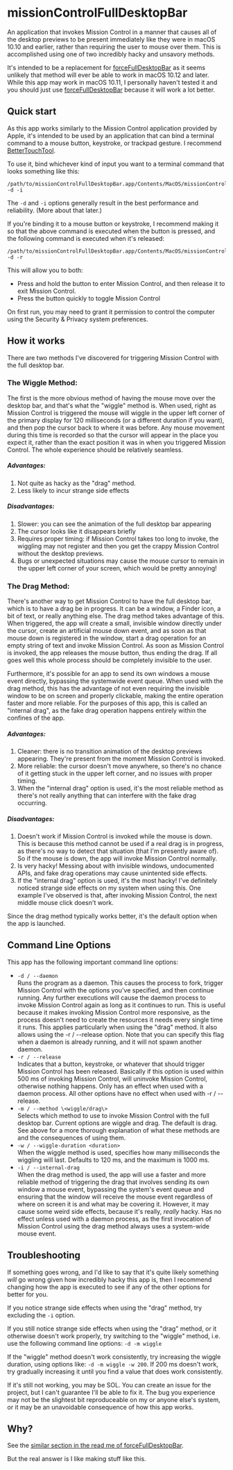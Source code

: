# missionControlFullDesktopBar

An application that invokes Mission Control in a manner that causes all of the desktop previews to be present immediately like they were in macOS 10.10 and earlier, rather than requiring the user to mouse over them. This is accomplished using one of two incredibly hacky and unsavory methods.

It's intended to be a replacement for [forceFullDesktopBar](https://github.com/briankendall/forceFullDesktopBar) as it seems unlikely that method will ever be able to work in macOS 10.12 and later. While this app may work in macOS 10.11, I personally haven't tested it and you should just use [forceFullDesktopBar](https://github.com/briankendall/forceFullDesktopBar) because it will work a lot better.

## Quick start

As this app works similarly to the Mission Control application provided by Apple, it's intended to be used by an application that can bind a terminal command to a mouse button, keystroke, or trackpad gesture. I recommend [BetterTouchTool](http://bettertouchtool.net).

To use it, bind whichever kind of input you want to a terminal command that looks something like this:

    /path/to/missionControlFullDesktopBar.app/Contents/MacOS/missionControlFullDesktopBar -d -i
    
The `-d` and `-i` options generally result in the best performance and reliability. (More about that later.)

If you're binding it to a mouse button or keystroke, I recommend making it so that the above command is executed when the button is pressed, and the following command is executed when it's released:

    /path/to/missionControlFullDesktopBar.app/Contents/MacOS/missionControlFullDesktopBar -d -r

This will allow you to both:

* Press and hold the button to enter Mission Control, and then release it to exit Mission Control.
* Press the button quickly to toggle Mission Control

On first run, you may need to grant it permission to control the computer using the Security & Privacy system preferences.

## How it works

There are two methods I've discovered for triggering Mission Control with the full desktop bar. 

### The Wiggle Method:

The first is the more obvious method of having the mouse move over the desktop bar, and that's what the "wiggle" method is. When used, right as Mission Control is triggered the mouse will wiggle in the upper left corner of the primary display for 120 milliseconds (or a different duration if you want), and then pop the cursor back to where it was before. Any mouse movement during this time is recorded so that the cursor will appear in the place you expect it, rather than the exact position it was in when you triggered Mission Control. The whole experience should be relatively seamless.

##### Advantages:
1. Not quite as hacky as the "drag" method.
2. Less likely to incur strange side effects

##### Disadvantages:
1. Slower: you can see the animation of the full desktop bar appearing
2. The cursor looks like it disappears briefly
3. Requires proper timing: if Mission Control takes too long to invoke, the wiggling may not register and then you get the crappy Mission Control without the desktop previews.
4. Bugs or unexpected situations may cause the mouse cursor to remain in the upper left corner of your screen, which would be pretty annoying!

### The Drag Method:

There's another way to get Mission Control to have the full desktop bar, which is to have a drag be in progress. It can be a window, a Finder icon, a bit of text, or really anything else. The drag method takes advantage of this. When triggered, the app will create a small, invisible window directly under the cursor, create an artificial mouse down event, and as soon as that mouse down is registered in the window, start a drag operation for an empty string of text and invoke Mission Control. As soon as Mission Control is invoked, the app releases the mouse button, thus ending the drag. If all goes well this whole process should be completely invisible to the user.

Furthermore, it's possible for an app to send its own windows a mouse event directly, bypassing the systemwide event queue. When used with the drag method, this has the advantage of not even requiring the invisible window to be on screen and properly clickable, making the entire operation faster and more reliable. For the purposes of this app, this is called an "internal drag", as the fake drag operation happens entirely within the confines of the app.

##### Advantages:
1. Cleaner: there is no transition animation of the desktop previews appearing. They're present from the moment Mission Control is invoked.
2. More reliable: the cursor doesn't move anywhere, so there's no chance of it getting stuck in the upper left corner, and no issues with proper timing.
3. When the "internal drag" option is used, it's the most reliable method as there's not really anything that can interfere with the fake drag occurring.

##### Disadvantages:
1. Doesn't work if Mission Control is invoked while the mouse is down. This is because this method cannot be used if a real drag is in progress, as there's no way to detect that situation (that I'm presently aware of). So if the mouse is down, the app will invoke Mission Control normally.
2. Is very hacky! Messing about with invisible windows, undocumented APIs, and fake drag operations may cause unintented side effects.
3. If the "internal drag" option is used, it's the most hacky! I've definitely noticed strange side effects on my system when using this. One example I've observed is that, after invoking Mission Control, the next middle mouse click doesn't work.

Since the drag method typically works better, it's the default option when the app is launched.

## Command Line Options

This app has the following important command line options:

* `-d / --daemon`    
Runs the program as a daemon. This causes the process to fork, trigger Mission Control with the options you've specified, and then continue running. Any further executions will cause the daemon process to invoke Mission Control again as long as it continues to run. This is useful because it makes invoking Mission Control more responsive, as the process doesn't need to create the resources it needs every single time it runs. This applies particularly when using the "drag" method. It also allows using the -r / --release option. Note that you can specify this flag when a daemon is already running, and it will not spawn another daemon.
* `-r / --release`    
Indicates that a button, keystroke, or whatever that should trigger Mission Control has been released. Basically if this option is used within 500 ms of invoking Mission Control, will uninvoke Mission Control, otherwise nothing happens. Only has an effect when used with a daemon process. All other options have no effect when used with -r / --release.
* `-m / --method \<wiggle/drag\>`    
Selects which method to use to invoke Mission Control with the full desktop bar. Current options are wiggle and drag. The default is drag. See above for a more thorough explanation of what these methods are and the consequences of using them.
* `-w / --wiggle-duration <duration>`    
When the wiggle method is used, specifies how many milliseconds the wiggling will last. Defaults to 120 ms, and the maximum is 1000 ms.
* `-i / --internal-drag`    
When the drag method is used, the app will use a faster and more reliable method of triggering the drag that involves sending its own window a mouse event, bypassing the system's event queue and ensuring that the window will receive the mouse event regardless of where on screen it is and what may be covering it. However, it may cause some weird side effects, because it's really, *really* hacky. Has no effect unless used with a daemon process, as the first invocation of Mission Control using the drag method always uses a system-wide mouse event.

## Troubleshooting

If something goes wrong, and I'd like to say that it's quite likely something *will* go wrong given how incredibly hacky this app is, then I recommend changing how the app is executed to see if any of the other options for better for you.

If you notice strange side effects when using the "drag" method, try excluding the `-i` option.

If you still notice strange side effects when using the "drag" method, or it otherwise doesn't work properly, try switching to the "wiggle" method, i.e. use the following command line options: `-d -m wiggle`

If the "wiggle" method doesn't work consistently, try increasing the wiggle duration, using options like: `-d -m wiggle -w 200`. If 200 ms doesn't work, try gradually increasing it until you find a value that does work consistently.

If it's still not working, you may be SOL. You can create an issue for the project, but I can't guarantee I'll be able to fix it. The bug you experience may not be the slightest bit reproduceable on my or anyone else's system, or it may be an unavoidable consequence of how this app works.

## Why?

See the [similar section in the read me of forceFullDesktopBar](https://github.com/briankendall/forceFullDesktopBar#why-go-through-all-of-this-trouble).

But the real answer is I like making stuff like this.
